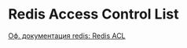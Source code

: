 # Redis Access Control List

[Оф. документация redis: Redis ACL](https://redis.io/docs/management/security/acl/)

